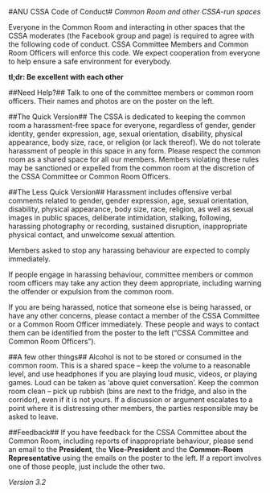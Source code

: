#ANU CSSA Code of Conduct#
*Common Room and other CSSA-run spaces*

Everyone in the Common Room and interacting in other spaces that the CSSA moderates (the Facebook group and page) is required to agree with the following code of conduct. CSSA Committee Members and Common Room Officers will enforce this code. We expect cooperation from everyone to help ensure a safe environment for everybody.

**tl;dr: Be excellent with each other**

##Need Help?##
Talk to one of the committee members or common room officers. Their names and photos are on the poster on the left.

##The Quick Version##
The CSSA is dedicated to keeping the common room a harassment-free space for everyone, regardless of gender, gender identity, gender expression, age, sexual orientation, disability, physical appearance, body size, race, or religion (or lack thereof). We do not tolerate harassment of people in this space in any form. Please respect the common room as a shared space for all our members. Members violating these rules may be sanctioned or expelled from the common room at the discretion of the CSSA Committee or Common Room Officers.

##The Less Quick Version##
Harassment includes offensive verbal comments related to gender, gender expression, age, sexual orientation, disability, physical appearance, body size, race, religion, as well as sexual images in public spaces, deliberate intimidation, stalking, following, harassing photography or recording, sustained disruption, inappropriate physical contact, and unwelcome sexual attention.

Members asked to stop any harassing behaviour are expected to comply immediately.

If people engage in harassing behaviour, committee members or common room officers may take any action they deem appropriate, including warning the offender or expulsion from the common room.

If you are being harassed, notice that someone else is being harassed, or have any other concerns, please contact a member of the CSSA Committee or a Common Room Officer immediately. These people and ways to contact them can be identified from the poster to the left (“CSSA Committee and Common Room Officers”).

##A few other things##
Alcohol is not to be stored or consumed in the common room.
This is a shared space – keep the volume to a reasonable level, and use headphones if you are playing loud music, videos, or playing games. Loud can be taken as ‘above quiet conversation’.
Keep the common room clean – pick up rubbish (bins are next to the fridge, and also in the corridor), even if it is not yours.
If a discussion or argument escalates to a point where it is distressing other members, the parties responsible may be asked to leave.

##Feedback##
If you have feedback for the CSSA Committee about the Common Room, including reports of inappropriate behaviour, please send an email to the **President**, the **Vice-President** and the **Common-Room Representative** using the emails on the poster to the left. If a report involves one of those people, just include the other two. 

*Version 3.2*
